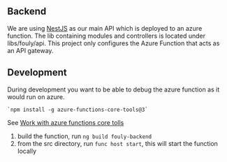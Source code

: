 ## Backend

We are using [NestJS](https://nestjs.com/) as our main API which is deployed to an azure function.
The lib containing modules and controllers is located under libs/fouly/api.
This project only configures the Azure Function that acts as an API gateway.

## Development

During development you want to be able to debug the azure function as it would run on azure.

    `npm install -g azure-functions-core-tools@3`

See [Work with azure functions core tolls](https://docs.microsoft.com/en-us/azure/azure-functions/functions-run-local?tabs=windows%2Ccsharp%2Cbash)

1. build the function, run `ng build fouly-backend`
2. from the src directory, run `func host start`, this will start the function locally
